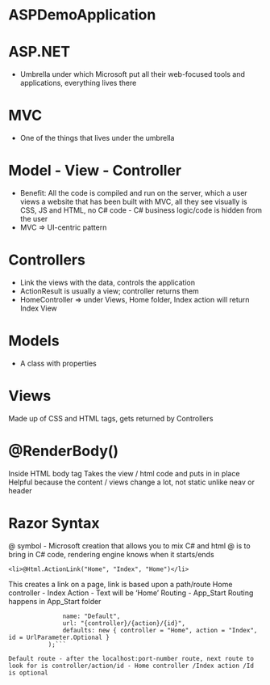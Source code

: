# ASPDemoApplication

# ASP.NET
- Umbrella under which Microsoft put all their web-focused tools and applications, everything lives there

# MVC
- One of the things that lives under the umbrella

# Model - View - Controller
- Benefit: All the code is compiled and run on the server, which a user views a website that has been built with MVC, all they see visually is CSS, JS and HTML, no C# code - C# business logic/code is hidden from the user
- MVC => UI-centric pattern

# Controllers
- Link the views with the data, controls the application
- ActionResult is usually a view; controller returns them
- HomeController => under Views, Home folder, Index action will return Index View

# Models
- A class with properties


# Views
Made up of CSS and HTML tags, gets returned by Controllers


# @RenderBody()
Inside HTML body tag
Takes the view / html code and puts in in place
Helpful because the content / views change a lot, not static unlike neav or header

# Razor Syntax
@ symbol - Microsoft creation that allows you to mix C# and html 
@ is to bring in C# code, rendering engine knows when it starts/ends

```<li>@Html.ActionLink("Home", "Index", "Home")</li>```

This creates a link on a page, link is based upon a path/route
Home controller - Index Action - Text will be ‘Home’
Routing - App_Start
Routing happens in App_Start folder
 ``` routes.MapRoute(
                name: "Default",
                url: "{controller}/{action}/{id}",
                defaults: new { controller = "Home", action = "Index", id = UrlParameter.Optional }
            );```

Default route - after the localhost:port-number route, next route to look for is controller/action/id - Home controller /Index action /Id is optional

